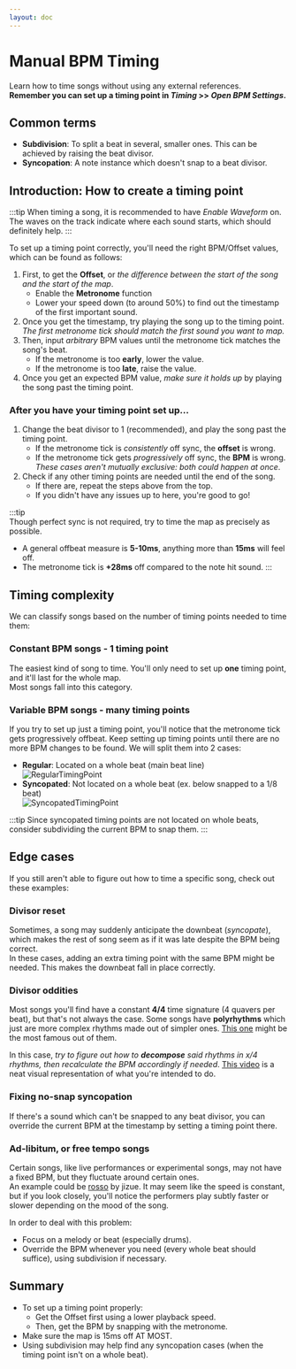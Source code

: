 ```yaml
---
layout: doc
---
```


# Manual BPM Timing
Learn how to time songs without using any external references.   
**Remember you can set up a timing point in _Timing_ >> _Open BPM Settings_.**

## Common terms
- **Subdivision**: To split a beat in several, smaller ones. This can be achieved by raising the beat divisor.
- **Syncopation**: A note instance which doesn't snap to a beat divisor.

## Introduction: How to create a timing point
:::tip
When timing a song, it is recommended to have _Enable Waveform_ on.
The waves on the track indicate where each sound starts, which should definitely help.
:::

To set up a timing point correctly, you'll need the right BPM/Offset values, which can be found as follows:

1. First, to get the **Offset**, or _the difference between the start of the song and the start of the map_.
   - Enable the **Metronome** function
   - Lower your speed down (to around 50%) to find out the timestamp of the first important sound.
2. Once you get the timestamp, try playing the song up to the timing point.
_The first metronome tick should match the first sound you want to map._
3. Then, input _arbitrary_ BPM values until the metronome tick matches the song's beat.
   - If the metronome is too **early**, lower the value.
   - If the metronome is too **late**, raise the value.
4. Once you get an expected BPM value, _make sure it holds up_ by playing the song past the timing point.


### After you have your timing point set up...
1. Change the beat divisor to 1 (recommended), and play the song past the timing point.
   - If the metronome tick is _consistently_ off sync, the **offset** is wrong.
   - If the metronome tick gets _progressively_ off sync, the **BPM** is wrong.  
     _These cases aren't mutually exclusive: both could happen at once_.
2. Check if any other timing points are needed until the end of the song.
   - If there are, repeat the steps above from the top.
   - If you didn't have any issues up to here, you're good to go!

:::tip  
Though perfect sync is not required, try to time the map as precisely as possible.
- A general offbeat measure is **5-10ms**, anything more than **15ms** will feel off.
- The metronome tick is **+28ms** off compared to the note hit sound.
:::

## Timing complexity
We can classify songs based on the number of timing points needed to time them:

### Constant BPM songs - 1 timing point
The easiest kind of song to time. You'll only need to set up **one** timing point, and it'll last for the whole map.  
Most songs fall into this category.

### Variable BPM songs - many timing points
If you try to set up just a timing point, you'll notice that the metronome tick gets progressively offbeat. 
Keep setting up timing points until there are no more BPM changes to be found.
We will split them into 2 cases:
- **Regular**: Located on a whole beat (main beat line)   
![RegularTimingPoint](/src/map/regularTimingPoint.jpg)
- **Syncopated**: Not located on a whole beat (ex. below snapped to a 1/8 beat)  
![SyncopatedTimingPoint](/src/map/syncopatedTimingPoint.jpg)

:::tip
Since syncopated timing points are not located on whole beats, consider subdividing the current BPM to snap them.
:::

## Edge cases
If you still aren't able to figure out how to time a specific song, check out these examples:

### Divisor reset
Sometimes, a song may suddenly anticipate the downbeat (_syncopate_), which makes the rest of song 
seem as if it was late despite the BPM being correct.  
In these cases, adding an extra timing point with the same BPM might be needed. 
This makes the downbeat fall in place correctly.

### Divisor oddities
Most songs you'll find have a constant **4/4** time signature (4 quavers per beat), but that's not always the case.
Some songs have **polyrhythms** which just are more complex rhythms made out of simpler ones.
[This one](https://www.youtube.com/watch?v=MF_ANz_hTzE) might be the most famous out of them.  

In this case, _try to figure out how to **decompose** said rhythms in x/4 rhythms,
then recalculate the BPM accordingly if needed_.
[This video](https://youtu.be/3PbMV2OYaB8?si=6nrW8ly3WUvZr5H0) is a neat visual representation 
of what you're intended to do.

### Fixing no-snap syncopation
If there's a sound which can't be snapped to any beat divisor,
you can override the current BPM at the timestamp by setting a timing point there.

### Ad-libitum, or free tempo songs
Certain songs, like live performances or experimental songs, may not have a fixed BPM, 
but they fluctuate around certain ones.  
An example could be [rosso](https://www.youtube.com/watch?v=cIBXD0mVNIk) by jizue. 
It may seem like the speed is constant, but if you look closely, 
you'll notice the performers play subtly faster or slower depending on the mood of the song.

In order to deal with this problem:
- Focus on a melody or beat (especially drums).
- Override the BPM whenever you need (every whole beat should suffice), using subdivision if necessary.

## Summary
- To set up a timing point properly:
  - Get the Offset first using a lower playback speed.
  - Then, get the BPM by snapping with the metronome.
- Make sure the map is 15ms off AT MOST.
- Using subdivision may help find any syncopation cases (when the timing point isn't on a whole beat).
